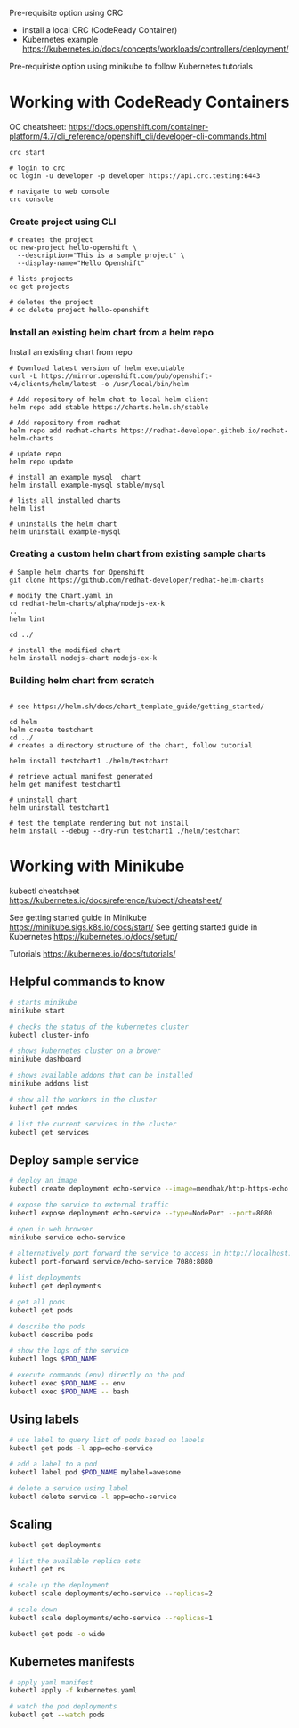 

Pre-requisite option using CRC
 - install a local CRC (CodeReady Container)
 - Kubernetes example https://kubernetes.io/docs/concepts/workloads/controllers/deployment/

 Pre-requiriste option using minikube to follow Kubernetes tutorials

# Working with CodeReady Containers 

OC cheatsheet: https://docs.openshift.com/container-platform/4.7/cli_reference/openshift_cli/developer-cli-commands.html

```
crc start

# login to crc
oc login -u developer -p developer https://api.crc.testing:6443

# navigate to web console
crc console
```

### Create project using CLI

```
# creates the project
oc new-project hello-openshift \
  --description="This is a sample project" \
  --display-name="Hello Openshift"

# lists projects
oc get projects 

# deletes the project
# oc delete project hello-openshift
```

### Install an existing helm chart from a helm repo


Install an existing chart from repo
```
# Download latest version of helm executable
curl -L https://mirror.openshift.com/pub/openshift-v4/clients/helm/latest -o /usr/local/bin/helm

# Add repository of helm chat to local helm client
helm repo add stable https://charts.helm.sh/stable

# Add repository from redhat
helm repo add redhat-charts https://redhat-developer.github.io/redhat-helm-charts

# update repo
helm repo update

# install an example mysql  chart
helm install example-mysql stable/mysql

# lists all installed charts
helm list

# uninstalls the helm chart
helm uninstall example-mysql
```

### Creating a custom helm chart from existing sample charts

```
# Sample helm charts for Openshift
git clone https://github.com/redhat-developer/redhat-helm-charts

# modify the Chart.yaml in 
cd redhat-helm-charts/alpha/nodejs-ex-k
..
helm lint

cd ../

# install the modified chart
helm install nodejs-chart nodejs-ex-k

```

### Building helm chart from scratch

```

# see https://helm.sh/docs/chart_template_guide/getting_started/

cd helm
helm create testchart
cd ../
# creates a directory structure of the chart, follow tutorial

helm install testchart1 ./helm/testchart

# retrieve actual manifest generated
helm get manifest testchart1

# uninstall chart
helm uninstall testchart1

# test the template rendering but not install
helm install --debug --dry-run testchart1 ./helm/testchart
```

# Working with Minikube

kubectl cheatsheet  https://kubernetes.io/docs/reference/kubectl/cheatsheet/

See getting started guide in Minikube https://minikube.sigs.k8s.io/docs/start/
See getting started guide in Kubernetes https://kubernetes.io/docs/setup/

Tutorials https://kubernetes.io/docs/tutorials/

## Helpful commands to know 
```bash
# starts minikube
minikube start

# checks the status of the kubernetes cluster
kubectl cluster-info

# shows kubernetes cluster on a brower
minikube dashboard

# shows available addons that can be installed
minikube addons list

# show all the workers in the cluster
kubectl get nodes

# list the current services in the cluster
kubectl get services
```

## Deploy sample service

```bash
# deploy an image
kubectl create deployment echo-service --image=mendhak/http-https-echo:19

# expose the service to external traffic
kubectl expose deployment echo-service --type=NodePort --port=8080

# open in web browser
minikube service echo-service

# alternatively port forward the service to access in http://localhost:7080
kubectl port-forward service/echo-service 7080:8080

# list deployments
kubectl get deployments

# get all pods
kubectl get pods

# describe the pods
kubectl describe pods

# show the logs of the service
kubectl logs $POD_NAME

# execute commands (env) directly on the pod
kubectl exec $POD_NAME -- env
kubectl exec $POD_NAME -- bash
```

## Using labels
```bash
# use label to query list of pods based on labels
kubectl get pods -l app=echo-service

# add a label to a pod
kubectl label pod $POD_NAME mylabel=awesome

# delete a service using label
kubectl delete service -l app=echo-service
```

## Scaling
```bash
kubectl get deployments

# list the available replica sets
kubectl get rs

# scale up the deployment
kubectl scale deployments/echo-service --replicas=2

# scale down
kubectl scale deployments/echo-service --replicas=1

kubectl get pods -o wide
```

## Kubernetes manifests
```bash
# apply yaml manifest
kubectl apply -f kubernetes.yaml

# watch the pod deployments
kubectl get --watch pods
```